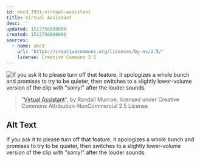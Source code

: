 ```yaml
---
id: xkcd.1931-virtual-assistant
title: Virtual Assistant
desc: ''
updated: 1513756800000
created: 1513756800000
sources:
  - name: xkcd
    url: 'https://creativecommons.org/licenses/by-nc/2.5/'
    license: Creative Commons 2.5
---
```

![If you ask it to please turn off that feature, it apologizes a whole bunch and promises to try to be quieter, then switches to a slightly lower-volume version of the clip with "sorry!" after the louder sounds.](https://imgs.xkcd.com/comics/virtual_assistant.png)
> "[Virtual Assistant](https://xkcd.com/1931/)", by Randall Munroe, licensed under Creative Commons Attribution-NonCommercial 2.5 License

## Alt Text
If you ask it to please turn off that feature, it apologizes a whole bunch and promises to try to be quieter, then switches to a slightly lower-volume version of the clip with "sorry!" after the louder sounds.
